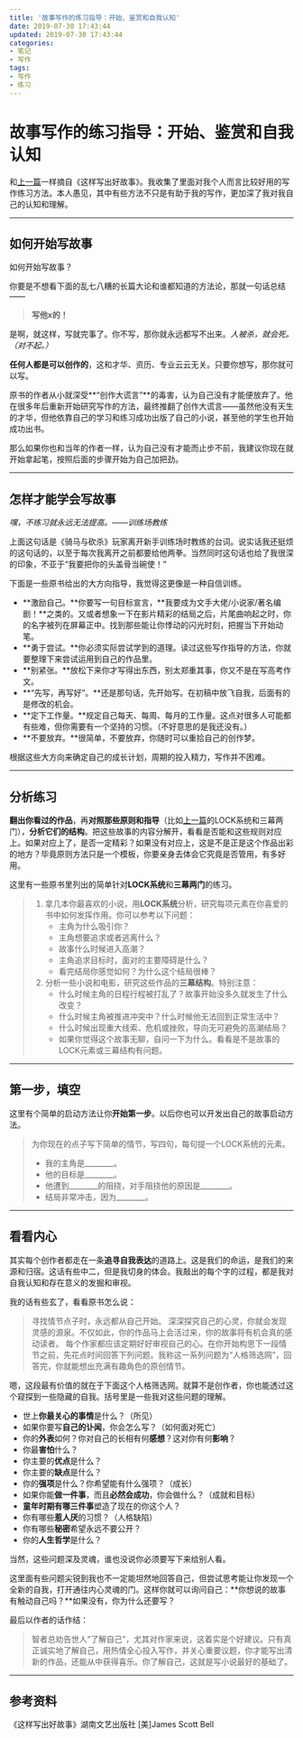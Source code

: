 ```yaml
---
title: '故事写作的练习指导：开始、鉴赏和自我认知'
date: 2019-07-30 17:43:44
updated: 2019-07-30 17:43:44
categories:
- 笔记
- 写作
tags:
- 写作
- 练习
---
```

# 故事写作的练习指导：开始、鉴赏和自我认知

和[上一篇](https://skmtjun.github.io/2019/07/25/2019-07-25-17-14-22%E5%86%99%E4%BD%9C/)一样摘自《这样写出好故事》。我收集了里面对我个人而言比较好用的写作练习方法。本人愚见，其中有些方法不只是有助于我的写作，更加深了我对我自己的认知和理解。

----
## 如何开始写故事

如何开始写故事？

你要是不想看下面的乱七八糟的长篇大论和谁都知道的方法论，那就一句话总结——
> **写他x的！**

是啊，就这样，写就完事了。你不写，那你就永远都写不出来。*人被杀，就会死。（对不起。）*

**任何人都是可以创作的**，这和才华、资历、专业云云无关。只要你想写，那你就可以写。

原书的作者从小就深受**“创作大谎言”**的毒害，认为自己没有才能便放弃了。他在很多年后重新开始研究写作的方法，最终推翻了创作大谎言——虽然他没有天生的才华，但他依靠自己的学习和练习成功出版了自己的小说，甚至他的学生也开始成功出书。

那么如果你也和当年的作者一样，认为自己没有才能而止步不前，我建议你现在就开始拿起笔，按照后面的步骤开始为自己加把劲。

<!--more-->
----
## 怎样才能学会写故事
*嘿，不练习就永远无法提高。——训练场教练*

上面这句话是《骑马与砍杀》玩家离开新手训练场时教练的台词。说实话我还挺烦的这句话的，以至于每次我离开之前都要给他两拳。当然同时这句话也给了我很深的印象，不亚于“我要把你的头盖骨当碗使！”

下面是一些原书给出的大方向指导，我觉得这更像是一种自信训练。

- **激励自己。**你要写一句目标宣言，**我要成为文手大佬/小说家/著名编剧！**之类的。又或者想象一下在影片精彩的结局之后，片尾曲响起之时，你的名字被列在屏幕正中。找到那些能让你悸动的闪光时刻，把握当下开始动笔。
- **勇于尝试。**你必须实际尝试学到的道理。读过这些写作指导的方法，你就要整理下来尝试运用到自己的作品里。
- **别紧张。**放松下来你才写得出东西，别太郑重其事，你又不是在写高考作文。
- **“先写，再写好”。**还是那句话，先开始写。在初稿中放飞自我，后面有的是修改的机会。
- **定下工作量。**规定自己每天、每周、每月的工作量。这点对很多人可能都有些难，但你需要有一个坚持的习惯。（不好意思的是我还没有。）
- **不要放弃。**很简单，不要放弃，你随时可以重拾自己的创作梦。

根据这些大方向来确定自己的成长计划，周期的投入精力，写作并不困难。

----
## 分析练习

**翻出你看过的作品**，再**对照那些原则和指导**（比如[上一篇](https://skmtjun.github.io/2019/07/25/2019-07-25-17-14-22%E5%86%99%E4%BD%9C/)的LOCK系统和三幕两门），**分析它们的结构**。把这些故事的内容分解开，看看是否能和这些规则对应上。如果对应上了，是否一定精彩？如果没有对应上，这是不是正是这个作品出彩的地方？毕竟原则方法只是一个模板，你要亲身去体会它究竟是否管用，有多好用。

这里有一些原书里列出的简单针对**LOCK系统**和**三幕两门**的练习。
> 1. 拿几本你最喜欢的小说，用**LOCK系统**分析，研究每项元素在你喜爱的书中如何发挥作用。你可以参考以下问题：
>     - 主角为什么吸引你？
>     - 主角想要追求或者逃离什么？
>     - 故事什么时候进入高潮？
>     - 主角追求目标时，面对的主要障碍是什么？
>     - 看完结局你感觉如何？为什么这个结局很棒？
> 2. 分析一些小说和电影，研究这些作品的**三幕结构**。特别注意：
>     - 什么时候主角的日程行程被打乱了？故事开始没多久就发生了什么改变？
>     - 什么时候主角被推进冲突中？什么时候他无法回到正常生活中？
>     - 什么时候出现重大线索、危机或挫败，导向无可避免的高潮结局？
>     - 如果你觉得这个故事无聊，自问一下为什么。看看是不是故事的LOCK元素或三幕结构有问题。

----
## 第一步，填空

这里有个简单的启动方法让你**开始第一步**。以后你也可以开发出自己的故事启动方法。

> 为你现在的点子写下简单的情节，写四句，每句提一个LOCK系统的元素。
> - 我的主角是________。
> - 他的目标是________。
> - 他遭到________的阻挠，对手阻挠他的原因是________。
> - 结局非常冲击，因为________。

----
## 看看内心

其实每个创作者都走在一条**追寻自我表达**的道路上。这是我们的命运，是我们的来源和归宿。这话有些中二，但是我切身的体会。我敲出的每个字的过程，都是我对自我认知和存在意义的发掘和审视。

我的话有些玄了，看看原书怎么说：
> 寻找情节点子时，永远都从自己开始。
> 深深探究自己的心灵，你就会发现灵感的源泉。不仅如此，你的作品马上会活过来，你的故事将有机会真的感动读者。
> 每个作家都应该定期好好审视自己的心。在你开始构思下一段情节之前，先花点时间回答下列问题。我称这一系列问题为“人格筛选网”，回答完，你就能想出充满有趣角色的原创情节。

嗯，这段最有价值的就在于下面这个人格筛选网。就算不是创作者，你也能透过这个窥探到一些隐藏的自我。括号里是一些我对这些问题的理解。
- 世上**你最关心的事情**是什么？（所见）
- 如果你要写**自己的讣闻**，你会怎么写？（如何面对死亡）
- 你的**外表**如何？你对自己的长相有何**感想**？这对你有何**影响**？
- 你最**害怕**什么？
- 你主要的**优点**是什么？
- 你主要的**缺点**是什么？
- 你的**强项**是什么？你希望能有什么强项？（成长）
- 如果你能**做一件事**，而且**必然会成功**，你会做什么？（成就和目标）
- **童年时期有哪三件事**塑造了现在的你这个人？
- 你有哪些**惹人厌**的习惯？（人格缺陷）
- 你有哪些**秘密**希望永远不要公开？
- 你的**人生哲学**是什么？

当然，这些问题深及灵魂，谁也没说你必须要写下来给别人看。

这里面有些问题尖锐到我也不一定能坦然地回答自己，但尝试思考能让你发现一个全新的自我，打开通往内心灵魂的门。这样你就可以询问自己：**你想说的故事有触动自己吗？**如果没有，你为什么还要写？

最后以作者的话作结：
> 智者总劝告世人“了解自己”，尤其对作家来说，这着实是个好建议。只有真正诚实地了解自己，用热情全心投入写作，并关心重要议题，你才能写出清新的作品，还能从中获得喜乐。你了解自己，这就是写小说最好的基础了。

----
## 参考资料

《这样写出好故事》湖南文艺出版社 \[美\]James Scott Bell